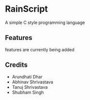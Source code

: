 # RainScript
A simple C style programming language

## Features
features are currently being added

## Credits
- Arundhati Dhar
- Abhinav Shrivastava
- Tanuj Shrivastava
- Shubham Singh
